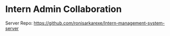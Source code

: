 # Intern Admin Collaboration

Server Repo: https://github.com/ronisarkarexe/Intern-management-system-server
